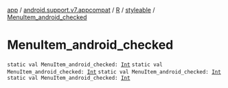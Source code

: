 [app](../../../index.md) / [android.support.v7.appcompat](../../index.md) / [R](../index.md) / [styleable](index.md) / [MenuItem_android_checked](.)

# MenuItem_android_checked

`static val MenuItem_android_checked: `[`Int`](https://kotlinlang.org/api/latest/jvm/stdlib/kotlin/-int/index.html)
`static val MenuItem_android_checked: `[`Int`](https://kotlinlang.org/api/latest/jvm/stdlib/kotlin/-int/index.html)
`static val MenuItem_android_checked: `[`Int`](https://kotlinlang.org/api/latest/jvm/stdlib/kotlin/-int/index.html)
`static val MenuItem_android_checked: `[`Int`](https://kotlinlang.org/api/latest/jvm/stdlib/kotlin/-int/index.html)